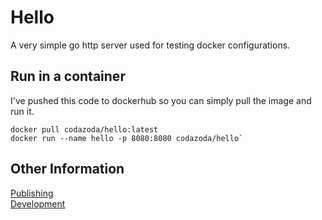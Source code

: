 # Hello

A very simple go http server used for testing docker configurations.

## Run in a container

I've pushed this code to dockerhub so you can simply pull the image and run it.

```
docker pull codazoda/hello:latest
docker run --name hello -p 8080:8080 codazoda/hello`
```

## Other Information

[Publishing](publish.md)  
[Development](develop.md)  
